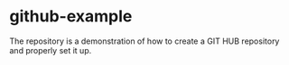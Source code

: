 # github-example
The repository is a demonstration of how to create a GIT HUB repository and properly set it up.
